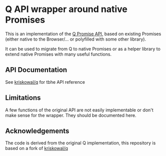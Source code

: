 # Q API wrapper around native Promises

This is an implementation of the [Q Promise API][Q],
based on existing Promises (either native to the Browser/... or
polyfilled with some other library).

It can be used to migrate from Q to native Promises or as a helper
library to extend native Promises with many useful functions.

## API Documentation

See [kriskowal/q][Q] for tbhe API reference

## Limitations

A few functions of the original API are not easily implementable or
don't make sense for the wrapper. They should be documented here.

## Acknowledgements

The code is derived from the original Q implementation,
this repository is based on a fork of [kriskowal/q][Q]

 [Q]: https://github.com/kriskowal/q
